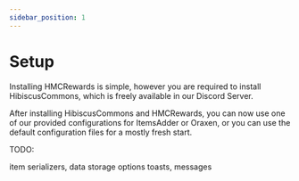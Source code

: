 ```yaml
---
sidebar_position: 1
---
```


# Setup

Installing HMCRewards is simple, however you are required to install HibiscusCommons, which is freely available in our Discord Server.

After installing HibiscusCommons and HMCRewards, you can now use one of our provided configurations for ItemsAdder or Oraxen,
or you can use the default configuration files for a mostly fresh start.

TODO:

item serializers,
data storage options
toasts,
messages
